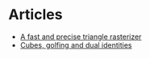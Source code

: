 # Articles

- [A fast and precise triangle rasterizer](./rasterizer)
- [Cubes, golfing and dual identities](./cube)
